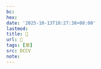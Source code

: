 ```yaml
---
bc:
hex:
date: '2025-10-13T10:27:38+08:00'
lastmod:
title: 􄘲
url: 􄘲
tags: [㵣]
src: DCCV
note:
---
```

